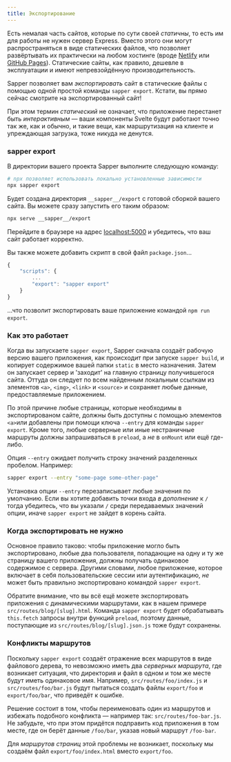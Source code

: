 ```yaml
---
title: Экспортирование
---
```


Есть немалая часть сайтов, которые по сути своей *статичны*, то есть им для работы не нужен сервер Express. Вместо этого они могут распространяться в виде статических файлов, что позволяет развёртывать их практически на любом хостинге (вроде [Netlify](https://www.netlify.com/) или [GitHub Pages](https://pages.github.com/)). Статические сайты, как правило, дешевле в эксплуатации и имеют непрeвзойдённую производительность.

Sapper позволяет вам *экспортировать* сайт в статические файлы с помощью одной простой команды `sapper export`. Кстати, вы прямо сейчас смотрите на экспортированный сайт!

При этом термин *статический* не означает, что приложение перестанет быть *интерактивным* — ваши компоненты Svelte будут работают точно так же, как и обычно, и такие вещи, как маршрутизация на клиенте и упреждающая загрузка, тоже никуда не денутся.


### sapper export

В директории вашего проекта Sapper выполните следующую команду:

```bash
# npx позволяет использовать локально установленные зависимости
npx sapper export
```

Будет создана директория `__sapper__/export` с готовой сборкой вашего сайта. Вы можете сразу запустить его таким образом:

```bash
npx serve __sapper__/export
```

Перейдите в браузере на адрес [localhost:5000](http://localhost:5000) и убедитесь, что ваш сайт работает корректно.

Вы также можете добавить скрипт в свой файл `package.json`...

```js
{
	"scripts": {
		...
		"export": "sapper export"
	}
}
```

...что позволит экспортировать ваше приложение командой `npm run export`.


### Как это работает

Когда вы запускаете `sapper export`, Sapper сначала создаёт рабочую версию вашего приложения, как происходит при запуске `sapper build`, и копирует содержимое вашей папки `static` в место назначения. Затем он запускает сервер и 'заходит' на главную страницу получившегося сайта. Оттуда он следует по всем найденным локальным ссылкам из элементов `<a>`, `<img>`, `<link>` и `<source>` и сохраняет любые данные, предоставляемые приложением.

По этой причине любые страницы, которые необходимы в экспортированом сайте, должны быть доступны с помощью элементов `<a>`или добавлены при помощи ключа `--entry` для команды `sapper export`. Кроме того, любые серверные или иные нестраничные маршруты должны запрашиваться в `preload`, а *не* в `onMount` или ещё где-либо.

Опция `--entry` ожидает получить строку значений разделенных пробелом. Например:

```bash
sapper export --entry "some-page some-other-page"
```

Установка опции `--entry` перезаписывает любые значения по умолчанию. Если вы хотите добавить точки входа _в дополнение_ к `/` тогда убедитесь, что вы указали `/` среди передаваемых значений опции, иначе `sapper export` не зайдет в корень сайта.


### Когда экспортировать не нужно

Основное правило таково: чтобы приложение могло быть экспортировано, любые два пользователя, попадающие на одну и ту же страницу вашего приложения, должны получать одинаковое содержимое с сервера. Другими словами, любое приложение, которое включает в себя пользовательские сессии или аутентификацию, *не* может быть правильно экспортировано командой `sapper export`.

Обратите внимание, что вы всё ещё можете экспортировать приложения с динамическими маршрутами, как в нашем примере `src/routes/blog/[slug].html`. Команда `sapper export` будет обрабатывать `this.fetch` запросы внутри функций `preload`, поэтому данные, поступающие из `src/routes/blog/[slug].json.js` тоже будут сохранены.


### Конфликты маршрутов

Поскольку `sapper export` создаёт отражение всех маршрутов в виде файлового дерева, то невозможно иметь два *серверных маршрута*, где возникает ситуация, что директория и файл в одном и том же месте будут иметь одинаковое имя. Например, `src/routes/foo/index.js` и `src/routes/foo/bar.js` будут пытаться создать файлы `export/foo` и `export/foo/bar`, что приведёт к ошибке.

Решение состоит в том, чтобы переименовать один из маршрутов и избежать подобного конфликта — например так: `src/routes/foo-bar.js`. Не забудьте, что при этом придётся подправить код приложения в том месте, где он берёт данные `/foo/bar`, указав новый маршрут `/foo-bar`.

Для *маршрутов страниц* этой проблемы не возникает, поскольку мы создаём файл `export/foo/index.html` вместо `export/foo`.

